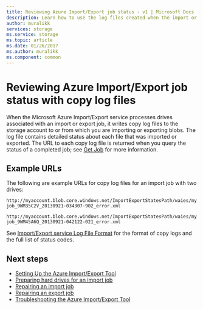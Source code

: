 ```yaml
---
title: Reviewing Azure Import/Export job status - v1 | Microsoft Docs
description: Learn how to use the log files created when the import or export job was run to see the status of the Import/Export job.
author: muralikk
services: storage
ms.service: storage
ms.topic: article
ms.date: 01/26/2017
ms.author: muralikk
ms.component: common
---
```


# Reviewing Azure Import/Export job status with copy log files
When the Microsoft Azure Import/Export service processes drives associated with an import or export job, it writes copy log files to the storage account to or from which you are importing or exporting blobs. The log file contains detailed status about each file that was imported or exported. The URL to each copy log file is returned when you query the status of a completed job; see [Get Job](https://docs.microsoft.com/rest/api/storageimportexport/Jobs/Get) for more information.  

## Example URLs

The following are example URLs for copy log files for an import job with two drives:  
  
 `http://myaccount.blob.core.windows.net/ImportExportStatesPath/waies/myjob_9WM35C2V_20130921-034307-902_error.xml`  
  
 `http://myaccount.blob.core.windows.net/ImportExportStatesPath/waies/myjob_9WM45A6Q_20130921-042122-021_error.xml`  
  
 See [Import/Export service Log File Format](../storage-import-export-file-format-log.md) for the format of copy logs and the full list of status codes.  
  
## Next steps
 
 * [Setting Up the Azure Import/Export Tool](storage-import-export-tool-setup-v1.md)   
 * [Preparing hard drives for an import job](../storage-import-export-tool-preparing-hard-drives-import-v1.md)   
 * [Repairing an import job](../storage-import-export-tool-repairing-an-import-job-v1.md)   
 * [Repairing an export job](../storage-import-export-tool-repairing-an-export-job-v1.md)   
 * [Troubleshooting the Azure Import/Export Tool](storage-import-export-tool-troubleshooting-v1.md)

